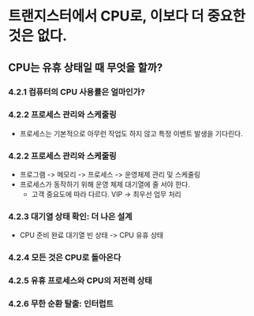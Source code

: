 # 트랜지스터에서 CPU로, 이보다 더 중요한 것은 없다.

## CPU는 유휴 상태일 때 무엇을 할까?

### 4.2.1 컴퓨터의 CPU 사용률은 얼마인가?

### 4.2.2 프로세스 관리와 스케줄링
- 프로세스는 기본적으로 아무런 작업도 하지 않고 특정 이벤트 발생을 기다린다.

### 4.2.2 프로세스 관리와 스케줄링
- 프로그램 -> 메모리 -> 프로세스 -> 운영체제 관리 및 스케줄링
- 프로세스가 동작하기 위해 운영 체제 대기열에 줄 서야 한다.
  - 고객 중요도에 따라 다르다. VIP -> 최우선 업무 처리

### 4.2.3 대기열 상태 확인: 더 나은 설계
- CPU 준비 완료 대기열 빈 상태 -> CPU 유휴 상태

### 4.2.4 모든 것은 CPU로 돌아온다

### 4.2.5 유휴 프로세스와 CPU의 저전력 상태

### 4.2.6 무한 순환 탈출: 인터럽트
